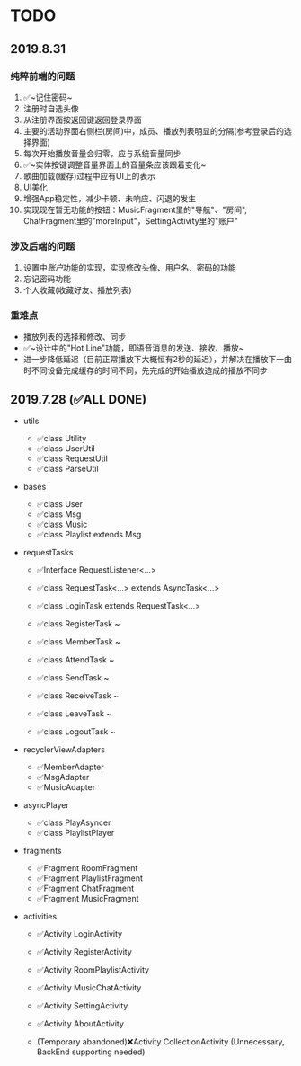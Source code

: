 # TODO

## 2019.8.31

### 纯粹前端的问题

1. ✅~记住密码~
2. 注册时自选头像
3. 从注册界面按返回键返回登录界面
4. 主要的活动界面右侧栏(房间)中，成员、播放列表明显的分隔(参考登录后的选择界面)
5. 每次开始播放音量会归零，应与系统音量同步
6. ✅~实体按键调整音量界面上的音量条应该跟着变化~
7. 歌曲加载(缓存)过程中应有UI上的表示
8. UI美化
9. 增强App稳定性，减少卡顿、未响应、闪退的发生
10. 实现现在暂无功能的按钮：MusicFragment里的"导航"、"房间", ChatFragment里的"moreInput"，SettingActivity里的"账户"

### 涉及后端的问题

1. 设置中*账户*功能的实现，实现修改头像、用户名、密码的功能
2. 忘记密码功能
3. 个人收藏(收藏好友、播放列表)

### 重难点

- 播放列表的选择和修改、同步
- ✅~设计中的"Hot Line"功能，即语音消息的发送、接收、播放~
- 进一步降低延迟（目前正常播放下大概恒有2秒的延迟），并解决在播放下一曲时不同设备完成缓存的时间不同，先完成的开始播放造成的播放不同步

## 2019.7.28 (✅ALL DONE)

- utils
    * ✅class Utility
    * ✅class UserUtil
    * ✅class RequestUtil
    * ✅class ParseUtil

- bases
    * ✅class User
    * ✅class Msg
    * ✅class Music
    * ✅class Playlist extends Msg

- requestTasks
    * ✅Interface RequestListener<...>

    * ✅class RequestTask<...> extends AsyncTask<...>
    * ✅class LoginTask extends RequestTask<...>
    * ✅class RegisterTask ~
    * ✅class MemberTask ~
    * ✅class AttendTask ~
    * ✅class SendTask ~
    * ✅class ReceiveTask ~
    * ✅class LeaveTask ~
    * ✅class LogoutTask ~

- recyclerViewAdapters
    * ✅MemberAdapter
    * ✅MsgAdapter
    * ✅MusicAdapter

- asyncPlayer
    * ✅class PlayAsyncer
    * ✅class PlaylistPlayer

- fragments
    * ✅Fragment RoomFragment
    * ✅Fragment PlaylistFragment
    * ✅Fragment ChatFragment
    * ✅Fragment MusicFragment

- activities
    * ✅Activity LoginActivity
    * ✅Activity RegisterActivity

    * ✅Activity RoomPlaylistActivity
    * ✅Activity MusicChatActivity

    * ✅Activity SettingActivity
    * ✅Activity AboutActivity

    * (Temporary abandoned)❌Activity CollectionActivity (Unnecessary, BackEnd supporting needed)